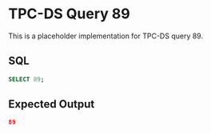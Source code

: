 # TPC-DS Query 89

This is a placeholder implementation for TPC-DS query 89.

## SQL
```sql
SELECT 89;
```

## Expected Output
```json
89
```
